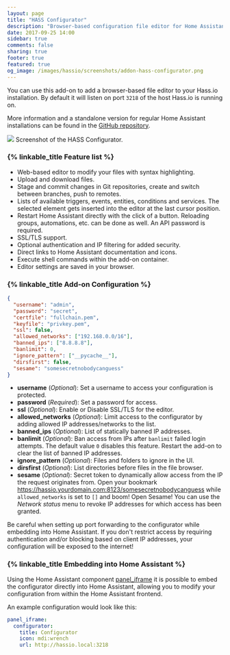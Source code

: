 ```yaml
---
layout: page
title: "HASS Configurator"
description: "Browser-based configuration file editor for Home Assistant."
date: 2017-09-25 14:00
sidebar: true
comments: false
sharing: true
footer: true
featured: true
og_image: /images/hassio/screenshots/addon-hass-configurator.png
---
```


You can use this add-on to add a browser-based file editor to your Hass.io installation. By default it will listen on port `3218` of the host Hass.io is running on.

More information and a standalone version for regular Home Assistant installations can be found in the [GitHub repository](https://github.com/danielperna84/hass-configurator).

<p class='img'>
<img src='/images/hassio/screenshots/addon-hass-configurator.png'>
Screenshot of the HASS Configurator.
</p>

### {% linkable_title Feature list %}

- Web-based editor to modify your files with syntax highlighting.
- Upload and download files.
- Stage and commit changes in Git repositories, create and switch between branches, push to remotes.
- Lists of available triggers, events, entities, conditions and services. The selected element gets inserted into the editor at the last cursor position.
- Restart Home Assistant directly with the click of a button. Reloading groups, automations, etc. can be done as well. An API password is required.
- SSL/TLS support.
- Optional authentication and IP filtering for added security.
- Direct links to Home Assistant documentation and icons.
- Execute shell commands within the add-on container.
- Editor settings are saved in your browser.

### {% linkable_title Add-on Configuration %}

```json
{
  "username": "admin",
  "password": "secret",
  "certfile": "fullchain.pem",
  "keyfile": "privkey.pem",
  "ssl": false,
  "allowed_networks": ["192.168.0.0/16"],
  "banned_ips": ["8.8.8.8"],
  "banlimit": 0,
  "ignore_pattern": ["__pycache__"],
  "dirsfirst": false,
  "sesame": "somesecretnobodycanguess"
}
```

- **username** (*Optional*): Set a username to access your configuration is protected.
- **password** (*Required*): Set a password for access.
- **ssl** (*Optional*): Enable or Disable SSL/TLS for the editor.
- **allowed_networks** (*Optional*): Limit access to the configurator by adding allowed IP addresses/networks to the list.
- **banned_ips** (*Optional*): List of statically banned IP addresses.
- **banlimit** (*Optional*): Ban access from IPs after `banlimit` failed login attempts. The default value `0` disables this feature. Restart the add-on to clear the list of banned IP addresses.
- **ignore_pattern** (*Optional*): Files and folders to ignore in the UI.
- **dirsfirst** (*Optional*): List directories before files in the file browser.
- **sesame** (*Optional*): Secret token to dynamically allow access from the IP the request originates from. Open your bookmark https://hassio.yourdomain.com:8123/somesecretnobodycanguess while `allowed_networks` is set to `[]` and boom! Open Sesame! You can use the _Network status_ menu to revoke IP addresses for which access has been granted.

<p class='note warning'>
Be careful when setting up port forwarding to the configurator while embedding into Home Assistant. If you don't restrict access by requiring authentication and/or blocking based on client IP addresses, your configuration will be exposed to the internet!
</p>

### {% linkable_title Embedding into Home Assistant %}

Using the Home Assistant component [panel_iframe](/components/panel_iframe/) it is possible to embed the configurator directly into Home Assistant, allowing you to modify your configuration from within the Home Assistant frontend.

An example configuration would look like this:

```yaml
panel_iframe:
  configurator:
    title: Configurator
    icon: mdi:wrench
    url: http://hassio.local:3218
```

